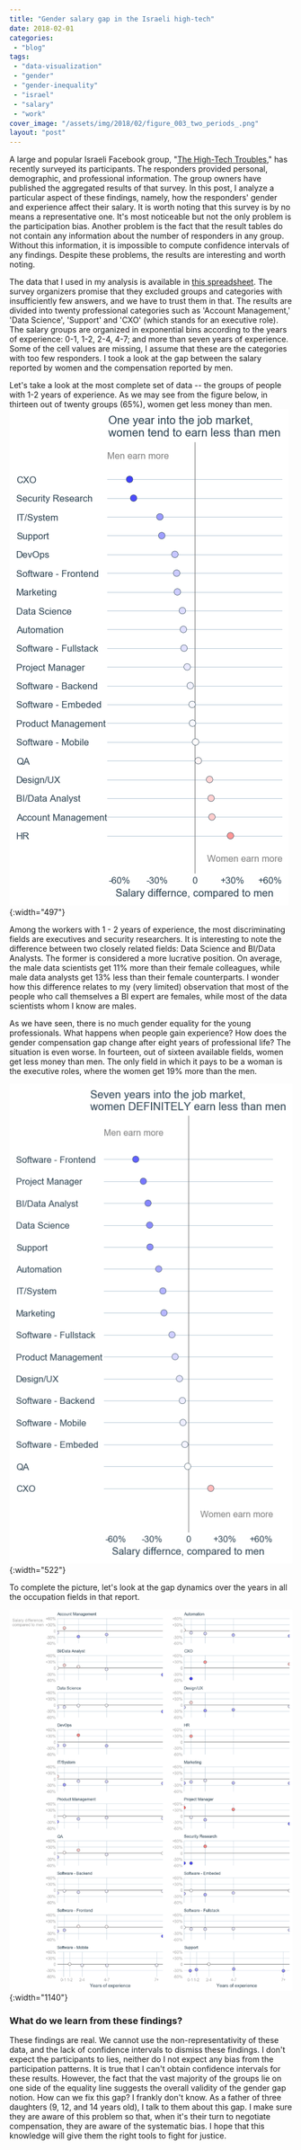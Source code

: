 ```yaml
---
title: "Gender salary gap in the Israeli high-tech"
date: 2018-02-01
categories: 
 - "blog"
tags: 
 - "data-visualization"
 - "gender"
 - "gender-inequality"
 - "israel"
 - "salary"
 - "work"
cover_image: "/assets/img/2018/02/figure_003_two_periods_.png"
layout: "post"
---
```


A large and popular Israeli Facebook group, "[The High-Tech Troubles](https://www.facebook.com/groups/hitechproblems/)," has recently surveyed its participants. The responders provided personal, demographic, and professional information. The group owners have published the aggregated results of that survey. In this post, I analyze a particular aspect of these findings, namely, how the responders' gender and experience affect their salary. It is worth noting that this survey is by no means a representative one. It's most noticeable but not the only problem is the participation bias. Another problem is the fact that the result tables do not contain any information about the number of responders in any group. Without this information, it is impossible to compute confidence intervals of any findings. Despite these problems, the results are interesting and worth noting.

The data that I used in my analysis is available in [this spreadsheet](https://docs.google.com/spreadsheets/d/1YOKIYLrC4kHXW-2DoMuUnH8Q_gWf-m89jpDwXh_IdjA/htmlview?usp=sharing&sle=true). The survey organizers promise that they excluded groups and categories with insufficiently few answers, and we have to trust them in that. The results are divided into twenty professional categories such as 'Account Management,' 'Data Science', 'Support' and 'CXO' (which stands for an executive role). The salary groups are organized in exponential bins according to the years of experience: 0-1, 1-2, 2-4, 4-7; and more than seven years of experience. Some of the cell values are missing, I assume that these are the categories with too few responders. I took a look at the gap between the salary reported by women and the compensation reported by men.

Let's take a look at the most complete set of data -- the groups of people with 1-2 years of experience. As we may see from the figure below, in thirteen out of twenty groups (65%), women get less money than men.
![Gender compensation gap, 1-2 years of experience. Women earn less in 13 of 20 categories](/assets/img/2018/02/figure_001_one_year_.png){:width="497"}

Among the workers with 1 - 2 years of experience, the most discriminating fields are executives and security researchers. It is interesting to note the difference between two closely related fields: Data Science and BI/Data Analysts. The former is considered a more lucrative position. On average, the male data scientists get 11% more than their female colleagues, while male data analysts get 13% less than their female counterparts. I wonder how this difference relates to my (very limited) observation that most of the people who call themselves a BI expert are females, while most of the data scientists whom I know are males.

As we have seen, there is no much gender equality for the young professionals. What happens when people gain experience? How does the gender compensation gap change after eight years of professional life? The situation is even worse. In fourteen, out of sixteen available fields, women get less money than men. The only field in which it pays to be a woman is the executive roles, where the women get 19% more than the men.

![Gender compensation gap, more than 7 years of experience. Women earn less in 14 of 16 categories](/assets/img/2018/02/figure_002_seven_years_.png){:width="522"}

To complete the picture, let's look at the gap dynamics over the years in all the occupation fields in that report.

![Gender gap dynamics. 20 professional fields over different experience bins](/assets/img/2018/02/figure_004_dynamics_.png){:width="1140"}

### What do we learn from these findings?

These findings are real. We cannot use the non-representativity of these data, and the lack of confidence intervals to dismiss these findings. I don't expect the participants to lies, neither do I not expect any bias from the participation patterns. It is true that I can't obtain confidence intervals for these results. However, the fact that the vast majority of the groups lie on one side of the equality line suggests the overall validity of the gender gap notion. How can we fix this gap? I frankly don't know. As a father of three daughters (9, 12, and 14 years old), I talk to them about this gap. I make sure they are aware of this problem so that, when it's their turn to negotiate compensation, they are aware of the systematic bias. I hope that this knowledge will give them the right tools to fight for justice.
